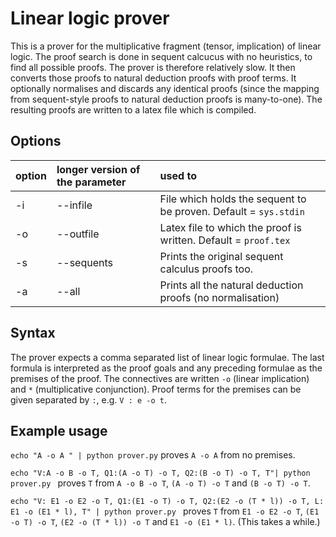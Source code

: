 # Linear logic prover

This is a prover for the multiplicative fragment (tensor, implication) of linear logic. The proof search is done in sequent calcucus with no heuristics, to find all possible proofs. The prover is therefore relatively slow. It then converts those proofs to natural deduction proofs with proof terms. It optionally normalises and discards any identical proofs (since the mapping from sequent-style proofs to natural deduction proofs is many-to-one). The resulting proofs are written to a latex file which is compiled.

## Options

| option | longer version of the parameter | used to  |
| :---   | :-| :- |
| -i | --infile | File which holds the sequent to be proven. Default = `sys.stdin`|
| -o | --outfile | Latex file to which the proof is written. Default = `proof.tex` |
| -s | --sequents | Prints the original sequent calculus proofs too. |
| -a | --all | Prints all the natural deduction proofs (no normalisation) |

## Syntax

The prover expects a comma separated list of linear logic formulae. The last formula is interpreted as the proof goals and any preceding formulae as the premises of the proof. The connectives are written `-o` (linear implication) and `*` (multiplicative conjunction). Proof terms for the premises can be given separated by `:`, e.g. `V : e -o t`. 

## Example usage

`echo "A -o A " | python prover.py` proves `A -o A` from no premises.

`echo "V:A -o B -o T, Q1:(A -o T) -o T, Q2:(B -o T) -o T, T"| python prover.py ` proves `T` from `A -o B -o T`, `(A -o T) -o T` and `(B -o T) -o T`.

`echo "V: E1 -o E2 -o T, Q1:(E1 -o T) -o T, Q2:(E2 -o (T * l)) -o T, L: E1 -o (E1 * l), T" | python prover.py ` proves `T` from `E1 -o E2 -o T`, `(E1 -o T) -o T`, `(E2 -o (T * l)) -o T` and `E1 -o (E1 * l)`. (This takes a while.)
